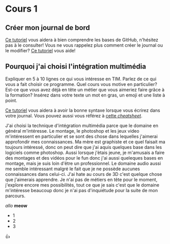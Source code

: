 # Cours 1
## Créer mon journal de bord
[Ce tutoriel](https://guides.github.com/activities/hello-world/) vous aidera à bien comprendre les bases de GitHub, n'hésitez pas à le consulter!
Vous ne vous rappelez plus comment créer le journal ou le modifier? [Ce tutoriel](https://youtu.be/lX3bpuLK_Sg) vous aide! 

## Pourquoi j'ai choisi l'intégration multimédia
Expliquer en 5 à 10 lignes ce qui vous intéresse en TIM. Parlez de ce qui vous a fait choisir ce programme. Quel cours vous motive en particulier? Est-ce que vous avez déjà en tête un métier que vous aimeriez faire grâce à la formation? Insérez dans votre texte un mot en gras, un emoji et une liste à point. 

[Ce tutoriel](https://guides.github.com/features/mastering-markdown/) vous aidera à avoir la bonne syntaxe lorsque vous écrirez dans votre journal. Vous pouvez aussi vous référez à [cette *cheatsheet*](https://github.com/tchapi/markdown-cheatsheet/blob/master/README.md). 

J'ai choisi la technique d'intégration multimédia parce que le domaine en général m'intéresse. Le montage, le photoshop et les jeux video m'intéressent en particulier et se sont des chose dans lequelles j'aimerai approfondir mes connaissances. Ma mère est graphiste et ce quel faisait ma toujours intéressé, donc on peut dire que j'ai aquis quelques base dans les logiciels comme photoshop. Aussi lorsque j'ètais jeune, je m'amusais a faire des montages et des vidéos pour le fun donc j'ai aussi queleques bases en montage, mais je suis loin d'être un professionnel. Le domaine audio aussi me semble intéressant malgré le fait que je ne possède aucunes connaissances dans celui-ci. J'ai hate au cours de 3D c'est quelque chose que j'aimerais apprendre. Je n'ai pas de métiers en tête pour le moment, j'explore encore mes possibilités, tout ce que je sais c'est que le domaine m'intéresse beaucoup donc je n'ai pas d'inquiétude pour la suite de mon parcours.

*allo* **meow** 

- 1
- 2
- 3

👍




